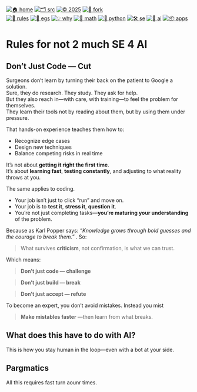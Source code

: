 [![🏠 home](https://img.shields.io/badge/home-cccccc?style=flat)](/README.md)
[![🗂️ src](https://img.shields.io/badge/src-aaaaaa?style=flat)](/src/)
[![© 2025](https://img.shields.io/badge/©︎_2025-cccccc?style=flat)](#)
[![🔱 fork](https://img.shields.io/badge/fork-grey?style=flat&logo=github&logoColor=white)](https://github.com/not2much/se4ai/fork)<br>
[![🧭 rules](https://img.shields.io/badge/guide-88c0d0?style=flat)](rules.md)
[![📂 egs](https://img.shields.io/badge/egs-81a1c1?style=flat)](egs.md)
[![💡 why](https://img.shields.io/badge/motivation-eee85c?style=flat)](motives.md)
[![📐 math](https://img.shields.io/badge/maths-8faadc?style=flat)](maths.md)
[![🐍 python](https://img.shields.io/badge/python-a4c639?style=flat)](python.md)
[![🛠 se](https://img.shields.io/badge/se-f36f6f?style=flat)](se.md)
[![🧠 ai](https://img.shields.io/badge/ai-c17dc6?style=flat)](a.md)
[![📦 apps](https://img.shields.io/badge/apps-faa857?style=flat)](apps.md)

# Rules for not 2 much SE 4 AI

## Don’t Just Code — Cut

Surgeons don’t learn by turning their back on the patient to Google a solution.  
Sure, they do research. They study. They ask for help.  
But they also reach in—with care, with training—to feel the problem for themselves.  
They learn their tools not by reading about them, but by using them under pressure.

That hands-on experience teaches them how to:

- Recognize edge cases  
- Design new techniques  
- Balance competing risks in real time  

It’s not about **getting it right the first time**.  
It’s about **learning fast**, **testing constantly**, and adjusting to what reality throws at you.


The same applies to coding.

- Your job isn’t just to click “run” and move on.  
- Your job is to **test it**, **stress it**, **question it**.  
- You’re not just completing tasks—**you’re maturing your understanding** of the problem.

Because as Karl Popper says:
_“Knowledge grows through bold guesses and the courage to break them.”_ .
So:

> What survives **criticism**, not confirmation, is what we can trust.


Which means:

>  **Don’t just code — challenge**  

>  **Don’t just build — break**  

>  **Don’t just accept — refute**


To become an expert, you don’t avoid mistakes.  Instead you mist

>  **Make mistables faster** —then learn from what breaks.


## What does this have to do with AI?

This is  how you stay human in the loop—even with a bot at your side.

## Pargmatics

All this requires fast turn aounr times.
